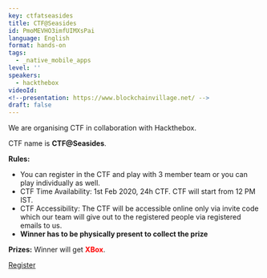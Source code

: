 ```yaml
---
key: ctfatseasides
title: CTF@Seasides
id: PmoMEVHO3imfUIMXsPai
language: English
format: hands-on
tags:
  - _native_mobile_apps
level: ''
speakers:
  - hackthebox
videoId: 
<!--presentation: https://www.blockchainvillage.net/ -->
draft: false
---
```

We are organising CTF in collaboration with Hackthebox.

CTF name is <b>CTF@Seasides</b>.

<b>Rules:</b> 
<ul>
<li>You can register in the CTF and play with 3 member team or you can play individually as well.</li>
<li>CTF Time Availability: 1st Feb 2020, 24h CTF. CTF will start from 12 PM IST.</li>
<li>CTF Accessibility: The CTF will be accessible online only via invite code which our team will give out to the registered people via registered emails to us.</li>
<li><b>Winner has to be physically present to collect the prize</b></li>
</ul>


<b>Prizes:</b> Winner will get <b><font color="red">XBox</font></b>.

<a align="center" class="btn primary" target="_blank" rel="noopener" href="https://docs.google.com/forms/d/1hCFEtGcU8UaBJCg4heiwzwNYTtRFEGDUUHfUf78US5w">Register</a>
